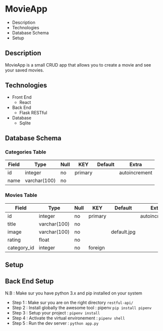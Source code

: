 
# MovieApp

* Description
* Technologies
* Database Schema
* Setup

## Description
MovieApp is a small CRUD app that allows you to create a movie and see your saved movies.

## Technologies 
* Front End
	* React 
* Back End 
	* Flask RESTful
* Database
	* Sqlite

## Database Schema

### Categories Table

| Field | Type         | Null | KEY     | Default | Extra         |
|-------|--------------|------|---------|---------|---------------|
| id    | integer      | no   | primary |         | autoincrement |
| name  | varchar(100) | no   |         |         |               |

### Movies Table

| Field       | Type         | Null | KEY     | Default     | Extra         |
|-------------|--------------|------|---------|-------------|---------------|
| id          | integer      | no   | primary |             | autoincrement |
| title       | varchar(100) | no   |         |             |               |
| image       | varchar(100) | no   |         | default.jpg |               |
| rating      | float        | no   |         |             |               |
| category_id | integer      | no   | foreign |             |               |

## Setup

## Back End Setup

N.B : Make sur you have python 3.x and pip installed on your system

* Step 1 : Make sur you are on the right directory ```restful-api/```
* Step 2 : Install globally the awesome tool : pipenv ```pip install pipenv```
* Step 3 : Setup your project : ```pipenv install```
* Step 4 : Activate the virtual environement : ```pipenv shell```
* Step 5 : Run the dev server : ```python app.py```
